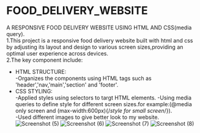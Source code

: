 # FOOD_DELIVERY_WEBSITE
A RESPONSIVE FOOD DELIVERY WEBSITE USING HTML AND CSS(media query).<br>
1.This project is a responsive food delivery website built with html and css by adjusting its layout and design to various screen sizes,providing an optimal user experience across devices.<br>
2.The key component include:<br>
* HTML STRUCTURE:<br>
-Organizes the components using HTML tags such as 'header','nav,'main','section' and 'footer'.<br>
* CSS STYLING:<br>
-Applied styles using selectors to targt HTML elements.
-Using media queries to define style for different screen sizes.for example:(@media only screen and (max-width:600px){/*style for small screen*/}).<br>
-Used different images to give better look to my website.
![Screenshot (5)](https://github.com/BinaryWiz-404/FOOD_DELIVERY_WEBSITE/assets/148260200/977a7d12-eb66-4338-a465-0bf4e9aacbd4)
![Screenshot (6)](https://github.com/BinaryWiz-404/FOOD_DELIVERY_WEBSITE/assets/148260200/611ae3d5-c86c-4116-a391-0fe94d048772)
![Screenshot (7)](https://github.com/BinaryWiz-404/FOOD_DELIVERY_WEBSITE/assets/148260200/51a97f5c-22bc-4daa-b255-cc212c1e4f9c)
![Screenshot (8)](https://github.com/BinaryWiz-404/FOOD_DELIVERY_WEBSITE/assets/148260200/ec26299c-9ea7-4fe5-9ab8-44098cd0d39e)
